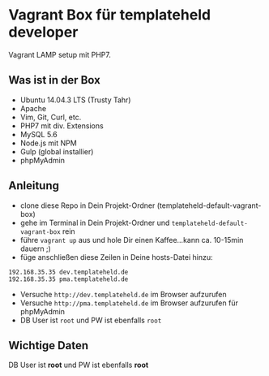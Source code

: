 # Vagrant Box für templateheld developer 

Vagrant LAMP setup mit PHP7.

## Was ist in der Box

- Ubuntu 14.04.3 LTS (Trusty Tahr)
- Apache
- Vim, Git, Curl, etc.
- PHP7 mit div. Extensions
- MySQL 5.6
- Node.js mit NPM
- Gulp (global installier)
- phpMyAdmin

## Anleitung

- clone diese Repo in Dein Projekt-Ordner (templateheld-default-vagrant-box)
- gehe im Terminal in Dein Projekt-Ordner und ``templateheld-default-vagrant-box`` rein 
- führe ``vagrant up`` aus und hole Dir einen Kaffee...kann ca. 10-15min dauern ;)
- füge anschließen diese Zeilen in Deine hosts-Datei hinzu:
````
192.168.35.35 dev.templateheld.de
192.168.35.35 pma.templateheld.de
````
- Versuche ``http://dev.templateheld.de`` im Browser aufzurufen
- Versuche ``http://pma.templateheld.de`` im Browser aufzurufen für phpMyAdmin
- DB User ist ``root`` und PW ist ebenfalls ``root``

## Wichtige Daten
DB User ist **root** und PW ist ebenfalls **root**

